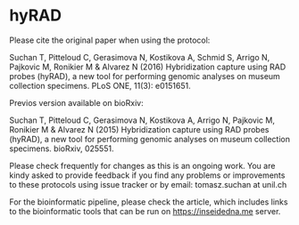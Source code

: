 # hyRAD

Please cite the original paper when using the protocol:

Suchan T, Pitteloud C, Gerasimova N, Kostikova A, Schmid S, Arrigo N, Pajkovic M, Ronikier M & Alvarez N (2016) Hybridization capture using RAD probes (hyRAD), a new tool for performing genomic analyses on museum collection specimens. PLoS ONE, 11(3): e0151651.

Previos version available on bioRxiv:

Suchan T, Pitteloud C, Gerasimova N, Kostikova A, Arrigo N, Pajkovic M, Ronikier M & Alvarez N (2015) Hybridization capture using RAD probes (hyRAD), a new tool for performing genomic analyses on museum collection specimens. bioRxiv, 025551.

Please check frequently for changes as this is an ongoing work. You are kindy asked to provide feedback if you find any problems or improvements to these protocols using issue tracker or by email: tomasz.suchan at unil.ch

For the bioinformatic pipeline, please check the article, which includes links to the bioinformatic tools that can be run on https://inseidedna.me server.
